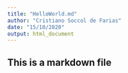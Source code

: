 ```yaml
---
title: "HelloWorld.md"
author: "Cristiano Soccol de Farias"
date: "15/10/2020"
output: html_document
---
```


## This is a markdown file
